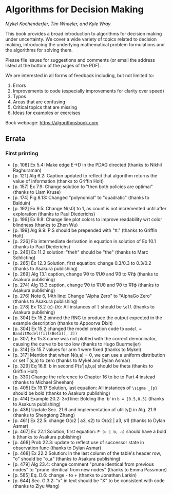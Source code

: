 # Algorithms for Decision Making
*Mykel Kochenderfer, Tim Wheeler, and Kyle Wray*

This book provides a broad introduction to algorithms for decision making under uncertainty. We cover a wide variety of topics related to decision making, introducing the underlying mathematical problem formulations and the algorithms for solving them.

Please file issues for suggestions and comments (or email the address listed at the bottom of the pages of the PDF).

We are interested in all forms of feedback including, but not limited to:
1. Errors
2. Improvements to code (especially improvements for clarity over speed)
3. Typos
4. Areas that are confusing
5. Critical topics that are missing
6. Ideas for examples or exercises

Book webpage: https://algorithmsbook.com

## Errata

### First printing

* [p. 108] Ex 5.4: Make edge E->D in the PDAG directed (thanks to Nikhil Raghuraman)
* [p. 121] Alg 6.2: Caption updated to reflect that algorithm returns the value of information (thanks to Griffin Holt) 
* [p. 157] Ex 7.9: Change solution to "then both policies are optimal" (thanks to Liam Kruse)
* [p. 174] Fig 8.13: Changed "polynomial" to "quadratic" (thanks to Balduin)
* [p. 192] Ex 9.5: Change N(s0) to 1, as count is not incremented until after exploration (thanks to Paul Diederichs)
* [p. 196] Ex 9.8: Change line plot colors to improve readability wrt color blindness (thanks to Zhen Wu)
* [p. 199] Alg 9.9: P.S should be prepended with "π." (thanks to Griffin Holt)
* [p. 226] Fix intermediate derivation in equation in solution of Ex 10.1 (thanks to Paul Diederichs)
* [p. 246] Ex 11.2 solution: "theh" should be "the" (thanks to Marc Schlicting)
* [p. 265] Ex 12.3 Solution, first equation: change 0.3/0.3 to 0.3/0.2 (thanks to Asakura publishing)
* [p. 269] Alg 13.1 caption, change ∇θ to ∇Uθ and ∇θ to ∇ℓϕ (thanks to Asakura publishing)
* [p. 274] Alg 13.3 caption, change ∇θ to ∇Uθ and ∇θ to ∇ℓϕ (thanks to Asakura publishing)
* [p. 276] Note 6, 14th line: Change "Alpha Zero" to "AlphaGo Zero" (thanks to Asakura publishing)
* [p. 278] Ex 13.2 (c)-(h): All instances of `l` should be `\ell` (thanks to Asakura publishing)
* [p. 304] Ex 15.2 pinned the RNG to produce the output expected in the example description (thanks to Appoorva Dixit)
* [p. 304] Ex 15.2 changed the model creation code to `model = BanditModel(fill(Beta(), 2))`
* [p. 307] Ex 15.3 curve was not plotted with the correct demoninator, causing the curve to be too low (thanks to Hugo Buurmeijer)
* [p. 314] Ex 15.7 values for arm 1 were fixed (thanks to Mykel)
* [p. 317] Mention that when N(s,a) = 0, we can use a uniform distribution or set T(s,a) to zero (thanks to Mykel and Dylan Asmar)
* [p. 329] Eq 16.8: b in second P(s'|s,b,a) should be theta (thanks to Griffin Holt)
* [p. 330] Change the reference to Chapter 16 to be to Part 4 instead (thanks to Michael Sheehan)
* [p. 405] Ex 19.17 Solution, last equation: All instances of `\sigma _{p}` should be bold (thanks to Asakura publishing)
* [p. 414] Example 20.2: 3rd line: Bolding the 'b' in `b = [0.5,0.5]` (thanks to Asakura publishing)
* [p. 436] Update Sec. 21.6 and implementation of utility() in Alg. 21.9 (thanks to Shengtong Zhang)
* [p. 461] Ex 22.5: change O(o2 | a3, s2) to O(o2 | a3, s1) (thanks to Dylan Asmar)
* [p. 467] Ex 22.1 Solution, first equation:  `P (o | b, a)` should have a bold `b` (thanks to Asakura publishing)
* [p. 468] Prob 22.3: update to reflect use of successor state in observation func (thanks to Dylan Asmar)
* [p. 468] Ex 22.2 Solution: In the last column of the table's header row,  "o" should be "o_a" (thanks to Asakura publishing)
* [p. 479] Alg 23.4: change comment "prune identical from previous nodes" to "prune identical from new nodes" (thanks to Emma Passmore)
* [p. 585] Eq. D.6: change - to + (thanks to Jonathan Larkin)
* [p. 644] Sec. G.3.2: "x" in text should be "X" to be consistent with code (thanks to Ziyu Wang)
